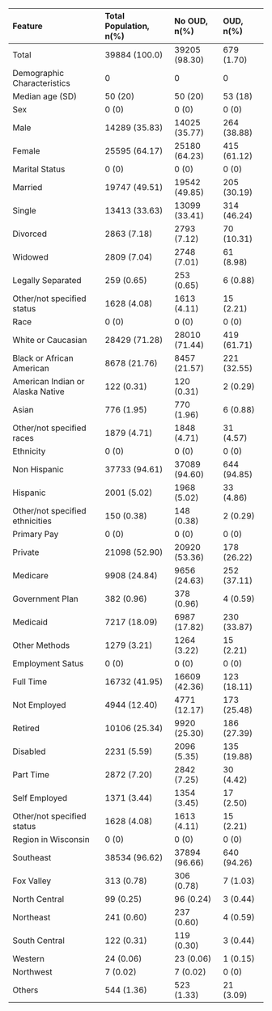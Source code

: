 | Feature                          | Total Population, n(%) | No OUD, n(%)  | OUD, n(%)   |
| :------------------------------- | :--------------------- | :------------ | :---------- |
| Total                            | 39884 (100.0)          | 39205 (98.30) | 679 (1.70)  |
| Demographic Characteristics      | 0                      | 0             | 0           |
| Median age (SD)                  | 50 (20)                | 50 (20)       | 53 (18)     |
| Sex                              | 0 (0)                  | 0 (0)         | 0 (0)       |
| Male                             | 14289 (35.83)          | 14025 (35.77) | 264 (38.88) |
| Female                           | 25595 (64.17)          | 25180 (64.23) | 415 (61.12) |
| Marital Status                   | 0 (0)                  | 0 (0)         | 0 (0)       |
| Married                          | 19747 (49.51)          | 19542 (49.85) | 205 (30.19) |
| Single                           | 13413 (33.63)          | 13099 (33.41) | 314 (46.24) |
| Divorced                         | 2863 (7.18)            | 2793 (7.12)   | 70 (10.31)  |
| Widowed                          | 2809 (7.04)            | 2748 (7.01)   | 61 (8.98)   |
| Legally Separated                | 259 (0.65)             | 253 (0.65)    | 6 (0.88)    |
| Other/not specified status       | 1628 (4.08)            | 1613 (4.11)   | 15 (2.21)   |
| Race                             | 0 (0)                  | 0 (0)         | 0 (0)       |
| White or Caucasian               | 28429 (71.28)          | 28010 (71.44) | 419 (61.71) |
| Black or African American        | 8678 (21.76)           | 8457 (21.57)  | 221 (32.55) |
| American Indian or Alaska Native | 122 (0.31)             | 120 (0.31)    | 2 (0.29)    |
| Asian                            | 776 (1.95)             | 770 (1.96)    | 6 (0.88)    |
| Other/not specified races        | 1879 (4.71)            | 1848 (4.71)   | 31 (4.57)   |
| Ethnicity                        | 0 (0)                  | 0 (0)         | 0 (0)       |
| Non Hispanic                     | 37733 (94.61)          | 37089 (94.60) | 644 (94.85) |
| Hispanic                         | 2001 (5.02)            | 1968 (5.02)   | 33 (4.86)   |
| Other/not specified ethnicities  | 150 (0.38)             | 148 (0.38)    | 2 (0.29)    |
| Primary Pay                      | 0 (0)                  | 0 (0)         | 0 (0)       |
| Private                          | 21098 (52.90)          | 20920 (53.36) | 178 (26.22) |
| Medicare                         | 9908 (24.84)           | 9656 (24.63)  | 252 (37.11) |
| Government Plan                  | 382 (0.96)             | 378 (0.96)    | 4 (0.59)    |
| Medicaid                         | 7217 (18.09)           | 6987 (17.82)  | 230 (33.87) |
| Other Methods                    | 1279 (3.21)            | 1264 (3.22)   | 15 (2.21)   |
| Employment Satus                 | 0 (0)                  | 0 (0)         | 0 (0)       |
| Full Time                        | 16732 (41.95)          | 16609 (42.36) | 123 (18.11) |
| Not Employed                     | 4944 (12.40)           | 4771 (12.17)  | 173 (25.48) |
| Retired                          | 10106 (25.34)          | 9920 (25.30)  | 186 (27.39) |
| Disabled                         | 2231 (5.59)            | 2096 (5.35)   | 135 (19.88) |
| Part Time                        | 2872 (7.20)            | 2842 (7.25)   | 30 (4.42)   |
| Self Employed                    | 1371 (3.44)            | 1354 (3.45)   | 17 (2.50)   |
| Other/not specified status       | 1628 (4.08)            | 1613 (4.11)   | 15 (2.21)   |
| Region in Wisconsin              | 0 (0)                  | 0 (0)         | 0 (0)       |
| Southeast                        | 38534 (96.62)          | 37894 (96.66) | 640 (94.26) |
| Fox Valley                       | 313 (0.78)             | 306 (0.78)    | 7 (1.03)    |
| North Central                    | 99 (0.25)              | 96 (0.24)     | 3 (0.44)    |
| Northeast                        | 241 (0.60)             | 237 (0.60)    | 4 (0.59)    |
| South Central                    | 122 (0.31)             | 119 (0.30)    | 3 (0.44)    |
| Western                          | 24 (0.06)              | 23 (0.06)     | 1 (0.15)    |
| Northwest                        | 7 (0.02)               | 7 (0.02)      | 0 (0)       |
| Others                           | 544 (1.36)             | 523 (1.33)    | 21 (3.09)   |